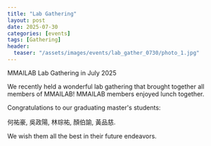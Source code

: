 ```yaml
---
title: "Lab Gathering"
layout: post
date: 2025-07-30
categories: [events]
tags: [Gathering]
header:
  teaser: "/assets/images/events/lab_gather_0730/photo_1.jpg"
---
```


MMAILAB Lab Gathering in July 2025

We recently held a wonderful lab gathering that brought together all members of MMAILAB! MMAILAB members enjoyed lunch together.

Congratulations to our graduating master's students: 

何祐豪, 吳政陽, 林琮祐, 顏伯諭, 黃品慈.

We wish them all the best in their future endeavors. 

